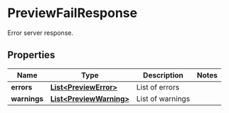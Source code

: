 

# PreviewFailResponse

Error server response.

## Properties

| Name | Type | Description | Notes |
|------------ | ------------- | ------------- | -------------|
|**errors** | [**List&lt;PreviewError&gt;**](PreviewError.md) | List of errors |  |
|**warnings** | [**List&lt;PreviewWarning&gt;**](PreviewWarning.md) | List of warnings |  |



